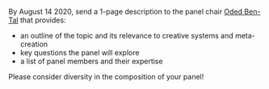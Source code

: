 By August 14 2020, send a 1-page description to the panel chair [Oded Ben-Tal](mailto:o.ben-tal@kingston.ac.uk) that provides: 
* an outline of the topic and its relevance to creative systems and meta-creation
* key questions the panel will explore 
* a list of panel members and their expertise 

Please consider diversity in the composition of your panel!
